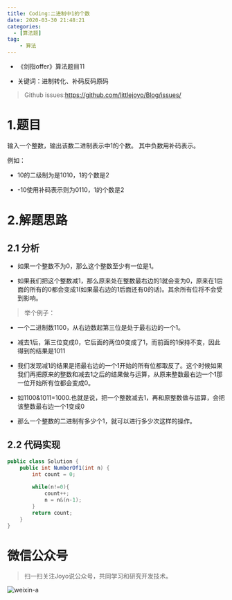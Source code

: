 ```yaml
---
title: Coding:二进制中1的个数
date: 2020-03-30 21:48:21
categories:
  - [算法题]
tag:
    - 算法
---
```


- 《剑指offer》算法题目11

- 关键词：进制转化、补码反码原码

<!-- more -->

> Github issues:https://github.com/littlejoyo/Blog/issues/

# 1.题目

输入一个整数，输出该数二进制表示中1的个数。
其中负数用补码表示。

例如：

- 10的二级制为是1010，1的个数是2

- -10使用补码表示则为0110，1的个数是2

# 2.解题思路

## 2.1 分析

- 如果一个整数不为0，那么这个整数至少有一位是1。

- 如果我们把这个整数减1，那么原来处在整数最右边的1就会变为0，原来在1后面的所有的0都会变成1(如果最右边的1后面还有0的话)。其余所有位将不会受到影响。

> 举个例子：

- 一个二进制数1100，从右边数起第三位是处于最右边的一个1。

- 减去1后，第三位变成0，它后面的两位0变成了1，而前面的1保持不变，因此得到的结果是1011

- 我们发现减1的结果是把最右边的一个1开始的所有位都取反了。这个时候如果我们再把原来的整数和减去1之后的结果做与运算，从原来整数最右边一个1那一位开始所有位都会变成0。

- 如1100&1011=1000.也就是说，把一个整数减去1，再和原整数做与运算，会把该整数最右边一个1变成0

- 那么一个整数的二进制有多少个1，就可以进行多少次这样的操作。

## 2.2 代码实现

```java
public class Solution {
    public int NumberOf1(int n) {
        int count = 0;
        
        while(n!=0){
            count++;
            n = n&(n-1);
        }
        return count;
    }
}
```

# 微信公众号

> 扫一扫关注Joyo说公众号，共同学习和研究开发技术。

![weixin-a](https://i.loli.net/2020/01/11/HQT8NMsmDhIkXZv.png)


